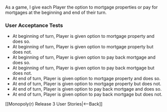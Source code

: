 As a game, I give each Player the option to mortgage properties or pay for mortgages at the beginning and end of their turn.

### User Acceptance Tests
* At beginning of turn, Player is given option to mortgage property and does so.
* At beginning of turn, Player is given option to mortgage property but does not.
* At beginning of turn, Player is given option to pay back mortgage and does so.
* At beginning of turn, Player is given option to pay back mortgage but does not.
* At end of turn, Player is given option to mortgage property and does so.
* At end of turn, Player is given option to mortgage property but does not.
* At end of turn, Player is given option to pay back mortgage and does so.
* At end of turn, Player is given option to pay back mortgage but does not.

[[Monopoly(r) Release 3 User Stories|<--Back]]